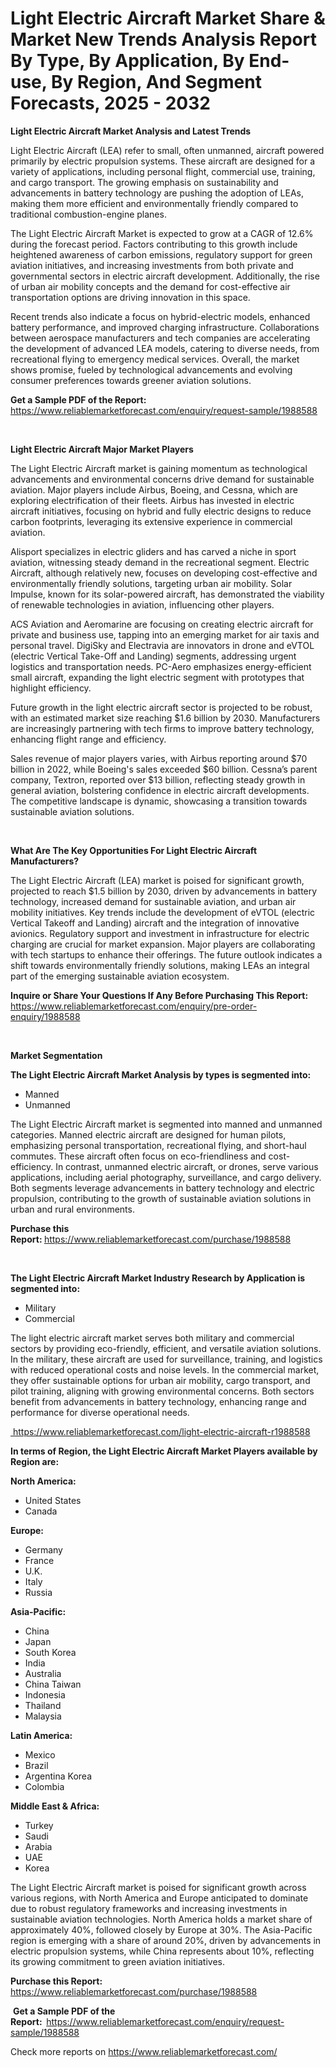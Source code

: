 <p><h1>Light Electric Aircraft Market Share & Market New Trends Analysis Report By Type, By Application, By End-use, By Region, And Segment Forecasts, 2025 - 2032</h1></p><p><strong>Light Electric Aircraft Market Analysis and Latest Trends</strong></p>
<p><p>Light Electric Aircraft (LEA) refer to small, often unmanned, aircraft powered primarily by electric propulsion systems. These aircraft are designed for a variety of applications, including personal flight, commercial use, training, and cargo transport. The growing emphasis on sustainability and advancements in battery technology are pushing the adoption of LEAs, making them more efficient and environmentally friendly compared to traditional combustion-engine planes.</p><p>The Light Electric Aircraft Market is expected to grow at a CAGR of 12.6% during the forecast period. Factors contributing to this growth include heightened awareness of carbon emissions, regulatory support for green aviation initiatives, and increasing investments from both private and governmental sectors in electric aircraft development. Additionally, the rise of urban air mobility concepts and the demand for cost-effective air transportation options are driving innovation in this space.</p><p>Recent trends also indicate a focus on hybrid-electric models, enhanced battery performance, and improved charging infrastructure. Collaborations between aerospace manufacturers and tech companies are accelerating the development of advanced LEA models, catering to diverse needs, from recreational flying to emergency medical services. Overall, the market shows promise, fueled by technological advancements and evolving consumer preferences towards greener aviation solutions.</p></p>
<p><strong>Get a Sample PDF of the Report:&nbsp;</strong> <a href="https://www.reliablemarketforecast.com/enquiry/request-sample/1988588?utm_campaign=2800&utm_medium=2&utm_source=Github&utm_content=ia&utm_term=30032025&utm_id=light-electric-aircraft">https://www.reliablemarketforecast.com/enquiry/request-sample/1988588</a></p>
<p>&nbsp;</p>
<p><strong>Light Electric Aircraft Major Market Players</strong></p>
<p><p>The Light Electric Aircraft market is gaining momentum as technological advancements and environmental concerns drive demand for sustainable aviation. Major players include Airbus, Boeing, and Cessna, which are exploring electrification of their fleets. Airbus has invested in electric aircraft initiatives, focusing on hybrid and fully electric designs to reduce carbon footprints, leveraging its extensive experience in commercial aviation.</p><p>Alisport specializes in electric gliders and has carved a niche in sport aviation, witnessing steady demand in the recreational segment. Electric Aircraft, although relatively new, focuses on developing cost-effective and environmentally friendly solutions, targeting urban air mobility. Solar Impulse, known for its solar-powered aircraft, has demonstrated the viability of renewable technologies in aviation, influencing other players.</p><p>ACS Aviation and Aeromarine are focusing on creating electric aircraft for private and business use, tapping into an emerging market for air taxis and personal travel. DigiSky and Electravia are innovators in drone and eVTOL (electric Vertical Take-Off and Landing) segments, addressing urgent logistics and transportation needs. PC-Aero emphasizes energy-efficient small aircraft, expanding the light electric segment with prototypes that highlight efficiency.</p><p>Future growth in the light electric aircraft sector is projected to be robust, with an estimated market size reaching $1.6 billion by 2030. Manufacturers are increasingly partnering with tech firms to improve battery technology, enhancing flight range and efficiency.</p><p>Sales revenue of major players varies, with Airbus reporting around $70 billion in 2022, while Boeing's sales exceeded $60 billion. Cessna’s parent company, Textron, reported over $13 billion, reflecting steady growth in general aviation, bolstering confidence in electric aircraft developments. The competitive landscape is dynamic, showcasing a transition towards sustainable aviation solutions.</p></p>
<p>&nbsp;</p>
<p><strong>What Are The Key Opportunities For Light Electric Aircraft Manufacturers?</strong></p>
<p><p>The Light Electric Aircraft (LEA) market is poised for significant growth, projected to reach $1.5 billion by 2030, driven by advancements in battery technology, increased demand for sustainable aviation, and urban air mobility initiatives. Key trends include the development of eVTOL (electric Vertical Takeoff and Landing) aircraft and the integration of innovative avionics. Regulatory support and investment in infrastructure for electric charging are crucial for market expansion. Major players are collaborating with tech startups to enhance their offerings. The future outlook indicates a shift towards environmentally friendly solutions, making LEAs an integral part of the emerging sustainable aviation ecosystem.</p></p>
<p><strong>Inquire or Share Your Questions If Any Before Purchasing This Report:</strong> <a href="https://www.reliablemarketforecast.com/enquiry/pre-order-enquiry/1988588?utm_campaign=2800&utm_medium=2&utm_source=Github&utm_content=ia&utm_term=30032025&utm_id=light-electric-aircraft">https://www.reliablemarketforecast.com/enquiry/pre-order-enquiry/1988588</a></p>
<p>&nbsp;</p>
<p><strong>Market Segmentation</strong></p>
<p><strong>The Light Electric Aircraft Market Analysis by types is segmented into:</strong></p>
<p><ul><li>Manned</li><li>Unmanned</li></ul></p>
<p><p>The Light Electric Aircraft market is segmented into manned and unmanned categories. Manned electric aircraft are designed for human pilots, emphasizing personal transportation, recreational flying, and short-haul commutes. These aircraft often focus on eco-friendliness and cost-efficiency. In contrast, unmanned electric aircraft, or drones, serve various applications, including aerial photography, surveillance, and cargo delivery. Both segments leverage advancements in battery technology and electric propulsion, contributing to the growth of sustainable aviation solutions in urban and rural environments.</p></p>
<p><strong>Purchase this Report:&nbsp;</strong><a href="https://www.reliablemarketforecast.com/purchase/1988588?utm_campaign=2800&utm_medium=2&utm_source=Github&utm_content=ia&utm_term=30032025&utm_id=light-electric-aircraft">https://www.reliablemarketforecast.com/purchase/1988588</a></p>
<p>&nbsp;</p>
<p><strong>The Light Electric Aircraft Market Industry Research by Application is segmented into:</strong></p>
<p><ul><li>Military</li><li>Commercial</li></ul></p>
<p><p>The light electric aircraft market serves both military and commercial sectors by providing eco-friendly, efficient, and versatile aviation solutions. In the military, these aircraft are used for surveillance, training, and logistics with reduced operational costs and noise levels. In the commercial market, they offer sustainable options for urban air mobility, cargo transport, and pilot training, aligning with growing environmental concerns. Both sectors benefit from advancements in battery technology, enhancing range and performance for diverse operational needs.</p></p>
<p><a href="https://www.reliablemarketforecast.com/light-electric-aircraft-r1988588?utm_campaign=2800&utm_medium=2&utm_source=Github&utm_content=ia&utm_term=30032025&utm_id=light-electric-aircraft">&nbsp;https://www.reliablemarketforecast.com/light-electric-aircraft-r1988588</a></p>
<p><strong>In terms of Region, the Light Electric Aircraft Market Players available by Region are:</strong></p>
<p>
    <p> <strong> North America: </strong>
        <ul>
            <li>United States</li>
            <li>Canada</li>
        </ul>
        </p> 
    <p> <strong> Europe: </strong>
        <ul>
            <li>Germany</li>
            <li>France</li>
            <li>U.K.</li>
            <li>Italy</li>
            <li>Russia</li>
        </ul>
        </p> 
    <p> <strong> Asia-Pacific: </strong>
        <ul>
            <li>China</li>
            <li>Japan</li>
            <li>South Korea</li>
            <li>India</li>
            <li>Australia</li>
            <li>China Taiwan</li>
            <li>Indonesia</li>
            <li>Thailand</li>
            <li>Malaysia</li>
        </ul>
        </p> 
    <p> <strong> Latin America: </strong>
        <ul>
            <li>Mexico</li>
            <li>Brazil</li>
            <li>Argentina Korea</li>
            <li>Colombia</li>
        </ul>
        </p> 
    <p> <strong> Middle East & Africa: </strong>
        <ul>
            <li>Turkey</li>
            <li>Saudi</li>
            <li>Arabia</li>
            <li>UAE</li>
            <li>Korea</li>
        </ul>
    </p>
    </p>
<p><p>The Light Electric Aircraft market is poised for significant growth across various regions, with North America and Europe anticipated to dominate due to robust regulatory frameworks and increasing investments in sustainable aviation technologies. North America holds a market share of approximately 40%, followed closely by Europe at 30%. The Asia-Pacific region is emerging with a share of around 20%, driven by advancements in electric propulsion systems, while China represents about 10%, reflecting its growing commitment to green aviation initiatives.</p></p>
<p><strong>Purchase this Report: </strong><a href="https://www.reliablemarketforecast.com/purchase/1988588?utm_campaign=2800&utm_medium=2&utm_source=Github&utm_content=ia&utm_term=30032025&utm_id=light-electric-aircraft">https://www.reliablemarketforecast.com/purchase/1988588</a></p>
<p>&nbsp;<strong>Get a Sample PDF of the Report:&nbsp;&nbsp;</strong><a href="https://www.reliablemarketforecast.com/enquiry/request-sample/1988588?utm_campaign=2800&utm_medium=2&utm_source=Github&utm_content=ia&utm_term=30032025&utm_id=light-electric-aircraft">https://www.reliablemarketforecast.com/enquiry/request-sample/1988588</a></p>
<p><strong></strong></p>
<p>Check more reports on <a href="https://www.reliablemarketforecast.com/?utm_campaign=2800&utm_medium=2&utm_source=Github&utm_content=ia&utm_term=30032025&utm_id=light-electric-aircraft">https://www.reliablemarketforecast.com/</a></p>